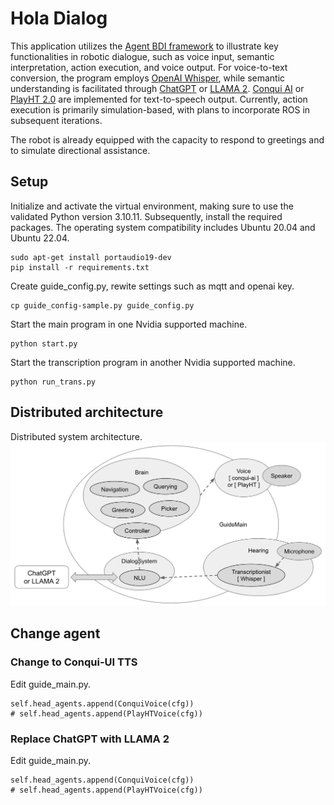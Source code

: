 # Hola Dialog
This application utilizes the [Agent BDI framework](https://github.com/mfshiu/agent-bdi) to illustrate key functionalities in robotic dialogue, such as voice input, semantic interpretation, action execution, and voice output. For voice-to-text conversion, the program employs [OpenAI Whisper](https://github.com/openai/whisper), while semantic understanding is facilitated through [ChatGPT](https://chat.openai.com/) or [LLAMA 2](https://ai.meta.com/llama/). [Conqui AI](https://github.com/coqui-ai/TTS) or [PlayHT 2.0](https://play.ht/conversational/) are implemented for text-to-speech output. Currently, action execution is primarily simulation-based, with plans to incorporate ROS in subsequent iterations.

The robot is already equipped with the capacity to respond to greetings and to simulate directional assistance.


## Setup
Initialize and activate the virtual environment, making sure to use the validated Python version 3.10.11. Subsequently, install the required packages. The operating system compatibility includes Ubuntu 20.04 and Ubuntu 22.04.
````
sudo apt-get install portaudio19-dev
pip install -r requirements.txt
````
Create guide_config.py, rewite settings such as mqtt and openai key. 
````
cp guide_config-sample.py guide_config.py
````
Start the main program in one Nvidia supported machine.
````
python start.py
````
Start the transcription program in another Nvidia supported machine.
````
python run_trans.py
````
## Distributed architecture
Distributed system architecture.
![Distributed Architecture](./architecture.png)

## Change agent
### Change to Conqui-UI TTS
Edit guide_main.py.
````
self.head_agents.append(ConquiVoice(cfg))
# self.head_agents.append(PlayHTVoice(cfg))
````
### Replace ChatGPT with LLAMA 2
Edit guide_main.py.
````
self.head_agents.append(ConquiVoice(cfg))
# self.head_agents.append(PlayHTVoice(cfg))
````

